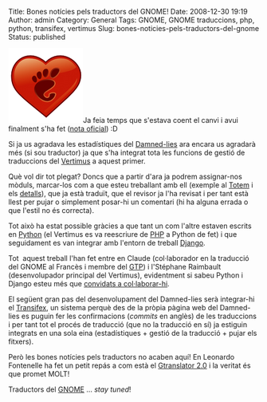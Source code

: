 Title: Bones notícies pels traductors del GNOME!
Date: 2008-12-30 19:19
Author: admin
Category: General
Tags: GNOME, GNOME traduccions, php, python, transifex, vertimus
Slug: bones-noticies-pels-traductors-del-gnome
Status: published

<img src="./wp-content/uploads/2007/12/gnomelovelogo.png" title="logotip del GNOME Love" class="alignright size-full wp-image-259" width="150" height="150" alt="logotip del GNOME Love" />Ja feia temps que s'estava coent el canvi i avui finalment s'ha fet ([nota oficial](http://mail.gnome.org/archives/gnome-i18n/2008-December/msg00113.html "Correu sobre el nou Damned-lies + Vertimus")) :D

Si ja us agradava les estadístiques del [Damned-lies](http://l10n.gnome.org "Lloc web de les estadístiques de traducció del GNOME") ara encara us agradarà més (si sou traductor) ja que s'ha integrat tota les funcions de gestió de traduccions del [Vertimus](http://gnomefr.traduc.org/suivi/ "Instància del Vertimus al lloc web de traducció del GNOME al francès") a aquest primer.

Què vol dir tot plegat? Doncs que a partir d'ara ja podrem assignar-nos mòduls, marcar-los com a que esteu treballant amb ell (exemple al [Totem](http://l10n.gnome.org/languages/ca/gnome-2-26/ui/ "Llistat de l'estat de traducció del GNOME 2.26 al català") i els [detalls](http://l10n.gnome.org/vertimus/45274/50 "Detalls de la traducció del Totem per al GNOME 2.26")), que ja està traduït, que el revisor ja l'ha revisat i per tant està llest per pujar o simplement posar-hi un comentari (hi ha alguna errada o que l'estil no és correcta).

Tot això ha estat possible gràcies a que tant un com l'altre estaven escrits en [Python](http://www.python.org "Lloc web del llenguatge de programació Python") (el Vertimus es va reescriure de [PHP](http://www.php.net "Lloc web del llenguatge de programació PHP") a Python de fet) i que seguidament es van integrar amb l'entorn de treball [Django](http://www.djangoproject.com/ "Lloc web de l'entorn de treball Django").

Tot  aquest treball l'han fet entre en Claude (col·laborador en la traducció del GNOME al Francès i membre del [GTP](http://live.gnome.org/TranslationProject "Pàgina de la wiki del GNOME sobre el GNOME Translation Project")) i l'Stéphane Raimbault (desenvolupador principal del Vertimus), evidentment si sabeu Python i Django esteu més que [convidats a col·laborar-hi](http://svn.gnome.org/viewvc/damned-lies/trunk/ "Vista web del dipòsit SVN del damned-lies").

El següent gran pas del desenvolupament del Damned-lies serà integrar-hi el [Transifex](http://transifex.org/ "Lloc web del Transifex, un sistema web per a fer commits de traduccions"), un sistema perquè des de la pròpia pàgina web del Damned-lies es puguin fer les confirmacions (*commits* en anglès) de les traduccions i per tant tot el procés de traducció (que no la traducció en sí) ja estiguin integrats en una sola eina (estadístiques + gestió de la traducció + pujar els fitxers).

Però les bones notícies pels traductors no acaben aquí! En Leonardo Fontenelle ha fet un petit repás a com està el [Gtranslator 2.0](http://leonardof.org/2008/12/27/gtranslator-2-0-preview/en/ "Entrada en el bloc d'en Leonardo Fontenelle sobre el Gtranslator 2.0") i la veritat és que promet MOLT!

Traductors del [GNOME](http://www.gnome.org "Lloc web del projecte GNOME") ... *stay tuned*!
